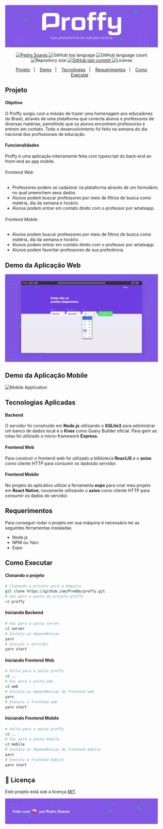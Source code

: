 <!--Banner e logo-->
<img alt="Proffy" src="./assets/Header.png"/>

<!-- Badges -->
<p align="center">
  <a target="_blank" href="https://www.linkedin.com/in/pedro-soares-0a075916a/">
      <img alt="Pedro Soares" src="https://img.shields.io/badge/-Pedro Soares-8257E5?style=flat&logo=Linkedin&logoColor=white" />
  </a>

  <img alt="GitHub top language" src="https://img.shields.io/github/languages/top/Preddo/proffy?color=774DD6">
  
  <img alt="GitHub language count" src="https://img.shields.io/github/languages/count/Preddo/proffy?color=774DD6">

  <img alt="Repository size" src="https://img.shields.io/github/repo-size/Preddo/proffy?color=774DD6">

  <a href="https://github.com/Preddo/proffy/commits/master">
    <img alt="GitHub last commit" src="https://img.shields.io/github/last-commit/Preddo/proffy?color=774DD6">
  </a>

  <img alt="License" src="https://img.shields.io/badge/license-MIT-8257E5">
</p>

<!-- Index -->
<p align="center">
  <a href="#projeto">Projeto</a>&nbsp;&nbsp;&nbsp;|&nbsp;&nbsp;&nbsp;
  <a href="#demo-da-aplicação-web">Demo</a>&nbsp;&nbsp;&nbsp;|&nbsp;&nbsp;&nbsp;
  <a href="#tecnologias-aplicadas">Tecnologias</a>&nbsp;&nbsp;&nbsp;|&nbsp;&nbsp;&nbsp;
  <a href="#requerimentos">Requerimentos</a>&nbsp;&nbsp;&nbsp;|&nbsp;&nbsp;&nbsp;
  <a href="#como-executar">Como Executar</a>&nbsp;&nbsp;&nbsp;
</p>

<!-- Projeto -->
## Projeto
#### Objetivo
O Proffy surgiu com a missão de trazer uma homenagem aos educadores do Brasil, através de uma plataforma que conecta alunos e professores de diversas matérias, permitindo que os alunos encontrem professores e entrem em contato. Todo o desenvolvimento foi feito na semana do dia nacional dos profissionais de educação.

#### Funcionalidades
Proffy é uma aplicação inteiramente feita com typescript do back-end ao front-end ao app mobile.

###### Frontend Web
* Professores podem se cadastrar na plataforma através de um formulário no qual preenchem seus dados.
* Alunos podem buscar professores por meio de filtros de busca como matéria, dia da semana e horário.
* Alunos podem entrar em contato direto com o professor por whatsapp.
  
###### Frontend Mobile
* Alunos podem buscar professores por meio de filtros de busca como matéria, dia da semana e horário.
* Alunos podem entrar em contato direto com o professor por whatsapp.
* Alunos podem favoritar professores de sua preferência.

<!-- Demo da Aplicação Web -->
## Demo da Aplicação Web
![Web Application](assets/ProffyWebDemo.gif)

<!-- Demo da Aplicação Mobile -->
## Demo da Aplicação Mobile
![Mobile Application](assets/mobileview.gif)

<!-- Tecnologias Aplicadas -->
## Tecnologias Aplicadas

#### Backend
O servidor foi construído em **Node.js** utilizando o **SQLite3** para administrar um banco de dados local e o **Knex** como Query Builder oficial. Para gerir as rotas foi utilizado o micro-framework **Express**.

#### Frontend Web
Para construir o frontend web foi utilizado a biblioteca **ReactJS** e o **axios** como cliente HTTP para consumir os dadosdo servidor.

#### Frontend Mobile
No projeto do aplicativo utilizei a ferramenta **expo** para criar meu projeto em **React Native**, novamente utilizando o **axios** como cliente HTTP para consumir os dados do servidor.

<!-- Requerimentos -->
## Requerimentos
Para conseguir rodar o projeto em sua máquina é necessário ter as seguintes ferramentas instaladas
- Node.js
- NPM ou Yarn
- Expo

<!-- Como Executar -->
## Como Executar

#### Clonando o projeto
```sh
# Clonando o projeto para a máquina
git clone https://github.com/Preddo/proffy.git
# Vai para a pasta do projeto proffy
cd proffy
```
#### Iniciando Backend
```sh
# Vai para a pasta server
cd server
# Instala as dependências
yarn
# Executa o servidor
yarn start
```
#### Iniciando Frontend Web
```sh
# Volta para a pasta proffy
cd ..
# Vai para a pasta web
cd web
# Instala as dependências do frontend web
yarn
# Executa o frontend web
yarn start
```
#### Iniciando Frontend Mobile
```sh
# Volta para a pasta proffy
cd ..
# Vai para a pasta mobile
cd mobile
# Instala as dependências do frontend mobile
yarn
# Executa o frontend mobile
yarn start
```
<!--License session-->
## 📝 Licença

Este projeto está sob a licença [MIT](./LICENSE).


<img alt="Feito com 🧠 por Pedro Soares" src="./assets/Footer.png">
